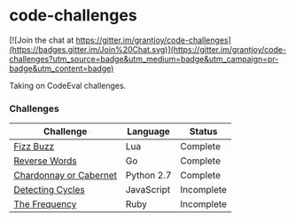 # code-challenges

[![Join the chat at https://gitter.im/grantjoy/code-challenges](https://badges.gitter.im/Join%20Chat.svg)](https://gitter.im/grantjoy/code-challenges?utm_source=badge&utm_medium=badge&utm_campaign=pr-badge&utm_content=badge)

Taking on CodeEval challenges.

### Challenges
Challenge | Language | Status
----------|----------|--------
[Fizz Buzz](https://www.codeeval.com/open_challenges/1/) | Lua | Complete 
[Reverse Words](https://www.codeeval.com/open_challenges/8/) | Go | Complete
[Chardonnay or Cabernet](https://www.codeeval.com/open_challenges/211/) | Python 2.7 | Complete
[Detecting Cycles](https://www.codeeval.com/open_challenges/5/) | JavaScript | Incomplete
[The Frequency](https://www.codeeval.com/open_challenges/168/) | Ruby | Incomplete
